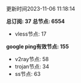 更新时间2023-11-06 11:18:14

**总订阅: 37**
**总节点: 6554**
- vless节点: 17

**google ping有效节点: 155**
- v2ray节点: 58
- trojan节点: 34
- ss节点: 63
